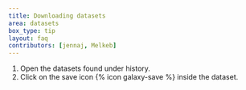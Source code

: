 ```yaml
---
title: Downloading datasets
area: datasets
box_type: tip
layout: faq
contributors: [jennaj, Melkeb]
---
```



1. Open the datasets found under history.
2. Click on the save icon {% icon galaxy-save %} inside the dataset.
